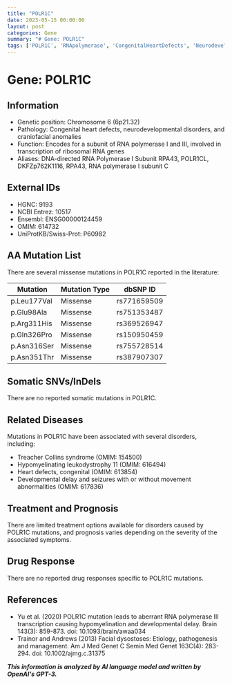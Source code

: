 ```yaml
---
title: "POLR1C"
date: 2023-05-15 00:00:00
layout: post
categories: Gene
summary: "# Gene: POLR1C"
tags: ['POLR1C', 'RNApolymerase', 'CongenitalHeartDefects', 'NeurodevelopmentalDisorders', 'TreacherCollinsSyndrome', 'HypomyelinatingLeukodystrophy', 'DevelopmentalDelay', 'FacialDysostoses']
---
```


# Gene: POLR1C

## Information

- Genetic position: Chromosome 6 (6p21.32)
- Pathology: Congenital heart defects, neurodevelopmental disorders, and craniofacial anomalies
- Function: Encodes for a subunit of RNA polymerase I and III, involved in transcription of ribosomal RNA genes
- Aliases: DNA-directed RNA Polymerase I Subunit RPA43, POLR1CL, DKFZp762K1116, RPA43, RNA polymerase I subunit C

## External IDs

- HGNC: 9193
- NCBI Entrez: 10517
- Ensembl: ENSG00000124459
- OMIM: 614732
- UniProtKB/Swiss-Prot: P60982

## AA Mutation List

There are several missense mutations in POLR1C reported in the literature:

|Mutation|Mutation Type|dbSNP ID|
|--------|-------------|--------|
|p.Leu177Val|Missense|rs771659509|
|p.Glu98Ala|Missense|rs751353487|
|p.Arg311His|Missense|rs369526947|
|p.Gln326Pro|Missense|rs150950459|
|p.Asn316Ser|Missense|rs755728514|
|p.Asn351Thr|Missense|rs387907307|

## Somatic SNVs/InDels

There are no reported somatic mutations in POLR1C.

## Related Diseases

Mutations in POLR1C have been associated with several disorders, including:

- Treacher Collins syndrome (OMIM: 154500)
- Hypomyelinating leukodystrophy 11 (OMIM: 616494)
- Heart defects, congenital (OMIM: 613854)
- Developmental delay and seizures with or without movement abnormalities (OMIM: 617836)

## Treatment and Prognosis

There are limited treatment options available for disorders caused by POLR1C mutations, and prognosis varies depending on the severity of the associated symptoms.

## Drug Response

There are no reported drug responses specific to POLR1C mutations.

## References

- Yu et al. (2020) POLR1C mutation leads to aberrant RNA polymerase III transcription causing hypomyelination and developmental delay. Brain 143(3): 859-873. doi: 10.1093/brain/awaa034
- Trainor and Andrews (2013) Facial dysostoses: Etiology, pathogenesis and management. Am J Med Genet C Semin Med Genet 163C(4): 283-294. doi: 10.1002/ajmg.c.31375

**_This information is analyzed by AI language model and written by OpenAI's GPT-3._**